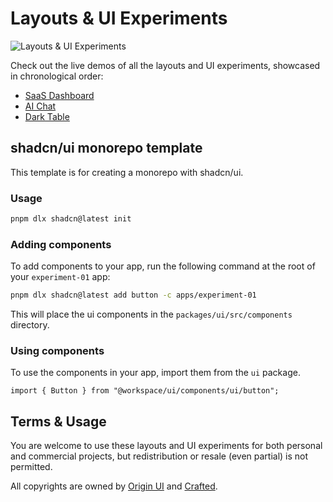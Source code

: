 # Layouts & UI Experiments

![Layouts & UI Experiments](https://github.com/user-attachments/assets/81590804-81d5-47e0-a43b-701abab66a75)

Check out the live demos of all the layouts and UI experiments, showcased in chronological order:

- [SaaS Dashboard](https://crafted.is/exp1)
- [AI Chat](https://crafted.is/exp2)
- [Dark Table](https://crafted.is/exp3)

## shadcn/ui monorepo template

This template is for creating a monorepo with shadcn/ui.

### Usage

```bash
pnpm dlx shadcn@latest init
```

### Adding components

To add components to your app, run the following command at the root of your `experiment-01` app:

```bash
pnpm dlx shadcn@latest add button -c apps/experiment-01
```

This will place the ui components in the `packages/ui/src/components` directory.

### Using components

To use the components in your app, import them from the `ui` package.

```tsx
import { Button } from "@workspace/ui/components/ui/button";
```

## Terms & Usage

You are welcome to use these layouts and UI experiments for both personal and commercial projects, but redistribution or resale (even partial) is not permitted.

All copyrights are owned by [Origin UI](https://originui.com) and [Crafted](https://crafted.is).
